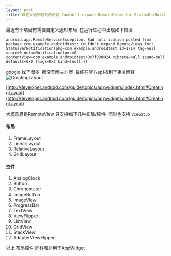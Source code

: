 ```yaml
---
layout: post
title: 自定义通知遇到的问题 Couldn't expand RemoteViews for StatusBarNotification
---
```


最近有个项目有需要自定义通知布局  在运行过程中出现如下错误

`android.app.RemoteServiceException: Bad notification posted from package com.example.androidtest: Couldn't expand RemoteViews for: StatusBarNotification(pkg=com.example.androidtest id=1714 tag=null score=0 notn=Notification(pri=0 contentView=com.example.androidtest/0x7f030024 vibrate=null sound=null defaults=0x0 flags=0x2 kind=[null]))`


google 找了很多  都没有解决方案  最终在官方api找到了相关解释
![CreatingLayout](http://liuz.me/img/notify_icon_01.png)


[http://developer.android.com/guide/topics/appwidgets/index.html#CreatingLayout](http://developer.android.com/guide/topics/appwidgets/index.html#CreatingLayout)


大概意思是RemoteView 只支持如下几种布局/控件  同时也支持 `ViewStub` 

#### 布局
1. FrameLayout
2. LinearLayout
3. RelativeLayout
4. GridLayout 

#### 控件
1. AnalogClock
2. Button
3. Chronometer
4. ImageButton
5. ImageView
6. ProgressBar
7. TextView
8. ViewFlipper
9. ListView
10. GridView
11. StackView
12. AdapterViewFlipper


以上 布局控件 同样和适用于AppWidget  




